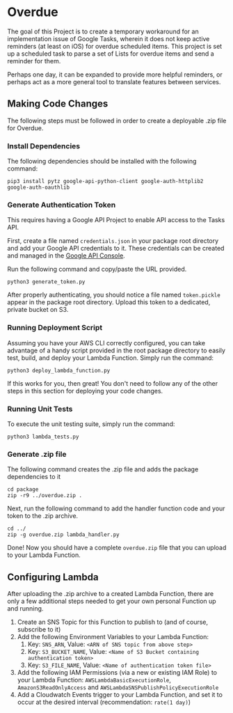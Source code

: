 # Overdue

The goal of this Project is to create a temporary workaround for an implementation issue of Google Tasks, wherein it does not keep active reminders (at least on iOS) for overdue scheduled items. This project is set up a scheduled task to parse a set of Lists for overdue items and send a reminder for them.

Perhaps one day, it can be expanded to provide more helpful reminders, or perhaps act as a more general tool to translate features between services.

## Making Code Changes

The following steps must be followed in order to create a deployable .zip file for Overdue.

### Install Dependencies

The following dependencies should be installed with the following command:

```
pip3 install pytz google-api-python-client google-auth-httplib2 google-auth-oauthlib
```

### Generate Authentication Token

This requires having a Google API Project to enable API access to the Tasks API.

First, create a file named `credentials.json` in your package root directory and add your Google API credentials to it. These credentials can be created and managed in the [Google API Console](https://console.developers.google.com/apis/credentials).

Run the following command and copy/paste the URL provided. 

```
python3 generate_token.py
```

After properly authenticating, you should notice a file named `token.pickle` appear in the package root directory. Upload this token to a dedicated, private bucket on S3.

### Running Deployment Script
Assuming you have your AWS CLI correctly configured, you can take advantage of a handy script provided in the root package directory to easily test, build, and deploy your Lambda Function. Simply run the command:

```
python3 deploy_lambda_function.py
```

If this works for you, then great! You don't need to follow any of the other steps in this section for deploying your code changes.

### Running Unit Tests

To execute the unit testing suite, simply run the command:

```
python3 lambda_tests.py
```

### Generate .zip file

The following command creates the .zip file and adds the package dependencies to it

```
cd package
zip -r9 ../overdue.zip .
```

Next, run the following command to add the handler function code and your token to the .zip archive.

```
cd ../
zip -g overdue.zip lambda_handler.py
```

Done! Now you should have a complete `overdue.zip` file that you can upload to your Lambda Function.

## Configuring Lambda

After uploading the .zip archive to a created Lambda Function, there are only a few additional steps needed to get your own personal Function up and running.

1. Create an SNS Topic for this Function to publish to (and of course, subscribe to it)
1. Add the following Environment Variables to your Lambda Function:
    1. Key: `SNS_ARN`, Value: `<ARN of SNS topic from above step>`
    1. Key: `S3_BUCKET_NAME`, Value: `<Name of S3 Bucket containing authentication token>`
    1. Key: `S3_FILE_NAME`, Value: `<Name of authentication token file>`
1. Add the following IAM Permissions (via a new or existing IAM Role) to your Lambda Function: `AWSLambdaBasicExecutionRole`, `AmazonS3ReadOnlyAccess` and `AWSLambdaSNSPublishPolicyExecutionRole`
1. Add a Cloudwatch Events trigger to your Lambda Function, and set it to occur at the desired interval (recommendation: `rate(1 day)`)